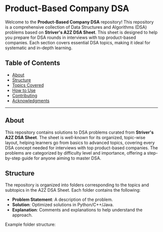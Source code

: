 # Product-Based Company DSA

Welcome to the **Product-Based Company DSA** repository! This repository is a comprehensive collection of Data Structures and Algorithms (DSA) problems based on **Striver's A2Z DSA Sheet**. This sheet is designed to help you prepare for DSA rounds in interviews with top product-based companies. Each section covers essential DSA topics, making it ideal for systematic and in-depth learning.

## Table of Contents

- [About](#about)
- [Structure](#structure)
- [Topics Covered](#topics-covered)
- [How to Use](#how-to-use)
- [Contributing](#contributing)
- [Acknowledgments](#acknowledgments)

---

## About

This repository contains solutions to DSA problems curated from **Striver's A2Z DSA Sheet**. The sheet is well-known for its organized, topic-wise layout, helping learners go from basics to advanced topics, covering every DSA concept needed for interviews with top product-based companies. The problems are categorized by difficulty level and importance, offering a step-by-step guide for anyone aiming to master DSA.

## Structure

The repository is organized into folders corresponding to the topics and subtopics in the A2Z DSA Sheet. Each folder contains the following:

- **Problem Statement**: A description of the problem.
- **Solution**: Optimized solutions in Python/C++/Java.
- **Explanation**: Comments and explanations to help understand the approach.
  
Example folder structure:

